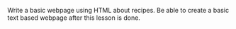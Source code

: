Write a basic webpage using HTML about recipes. Be able to create a basic text based webpage after this lesson is done.